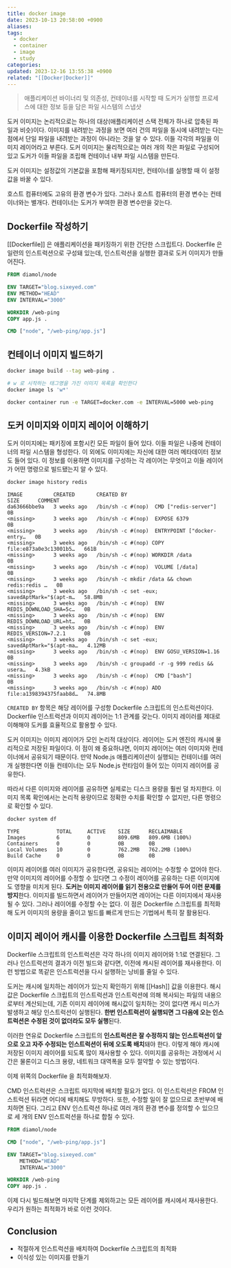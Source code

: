 ```yaml
---
title: docker image
date: 2023-10-13 20:58:00 +0900
aliases: 
tags:
  - docker
  - container
  - image
  - study
categories: 
updated: 2023-12-16 13:55:38 +0900
related: "[[Docker|Docker]]"
---
```


> 애플리케이션 바이너리 및 의존성, 컨테이너를 시작할 때 도커가 실행할 프로세스에 대한 정보 등을 담은 파일 시스템의 스냅샷

도커 이미지는 논리적으로는 하나의 대상(애플리케이션 스택 전체가 하나로 압축된 파일과 비슷)이다. 이미지를 내려받는 과정을 보면 여러 건의 파일을 동시에 내려받는 다는 점에서 단일 파일을 내려받는 과정이 아니라는 것을 알 수 있다. 이들 각각의 파일을 이미지 레이어라고 부른다. 도커 이미지는 물리적으로는 여러 개의 작은 파일로 구성되어 있고 도커가 이들 파일을 조립해 컨테이너 내부 파일 시스템을 만든다.

도커 이미지는 설정값의 기본값을 포함해 패키징되지만, 컨테이너를 실행할 때 이 설정값을 바꿀 수 있다.

호스트 컴퓨터에도 고유의 환경 변수가 있다. 그러나 호스트 컴퓨터의 환경 변수는 컨테이너와는 별개다. 컨테이너는 도커가 부여한 환경 변수만을 갖는다.

## Dockerfile 작성하기

[[Dockerfile]] 은 애플리케이션을 패키징하기 위한 간단한 스크립트다. Dockerfile 은 일련의 인스트럭션으로 구성돼 있는데, 인스트럭션을 실행한 결과로 도커 이미지가 만들어진다.

```dockerfile
FROM diamol/node

ENV TARGET="blog.sixeyed.com"
ENV METHOD="HEAD"
ENV INTERVAL="3000"

WORKDIR /web-ping
COPY app.js .

CMD ["node", "/web-ping/app.js"]
```

## 컨테이너 이미지 빌드하기

```bash
docker image build --tag web-ping .
```

```bash
# w 로 시작하는 태그명을 가진 이미지 목록을 확인한다
docker image ls 'w*'
```

```bash
docker container run -e TARGET=docker.com -e INTERVAL=5000 web-ping
```

## 도커 이미지와 이미지 레이어 이해하기

도커 이미지에는 패키징에 포함시킨 모든 파일이 들어 있다. 이들 파일은 나중에 컨테이너의 파일 시스템을 형성한다. 이 외에도 이미지에는 자신에 대한 여러 메타데이터 정보도 들어 있다. 이 정보를 이용하면 이미지를 구성하는 각 레이어는 무엇이고 이들 레이어가 어떤 명령으로 빌드됐는지 알 수 있다.

```bash
docker image history redis
```

```
IMAGE          CREATED       CREATED BY                                      SIZE      COMMENT
da63666bbe9a   3 weeks ago   /bin/sh -c #(nop)  CMD ["redis-server"]         0B
<missing>      3 weeks ago   /bin/sh -c #(nop)  EXPOSE 6379                  0B
<missing>      3 weeks ago   /bin/sh -c #(nop)  ENTRYPOINT ["docker-entry…   0B
<missing>      3 weeks ago   /bin/sh -c #(nop) COPY file:e873a0e3c13001b5…   661B
<missing>      3 weeks ago   /bin/sh -c #(nop) WORKDIR /data                 0B
<missing>      3 weeks ago   /bin/sh -c #(nop)  VOLUME [/data]               0B
<missing>      3 weeks ago   /bin/sh -c mkdir /data && chown redis:redis …   0B
<missing>      3 weeks ago   /bin/sh -c set -eux;   savedAptMark="$(apt-m…   58.8MB
<missing>      3 weeks ago   /bin/sh -c #(nop)  ENV REDIS_DOWNLOAD_SHA=5c…   0B
<missing>      3 weeks ago   /bin/sh -c #(nop)  ENV REDIS_DOWNLOAD_URL=ht…   0B
<missing>      3 weeks ago   /bin/sh -c #(nop)  ENV REDIS_VERSION=7.2.1      0B
<missing>      3 weeks ago   /bin/sh -c set -eux;  savedAptMark="$(apt-ma…   4.12MB
<missing>      3 weeks ago   /bin/sh -c #(nop)  ENV GOSU_VERSION=1.16        0B
<missing>      3 weeks ago   /bin/sh -c groupadd -r -g 999 redis && usera…   4.3kB
<missing>      3 weeks ago   /bin/sh -c #(nop)  CMD ["bash"]                 0B
<missing>      3 weeks ago   /bin/sh -c #(nop) ADD file:a1398394375faab8d…   74.8MB
```

`CREATED BY` 항목은 해당 레이어를 구성항 Dockerfile 스크립트의 인스트럭션이다. Dockerfile 인스트럭션과 이미지 레이어는 1:1 관계를 갖는다. 이미지 레이러를 제대로 이해해야 도커를 효율적으로 활용할 수 있다.

도커 이미지는 이미지 레이어가 모인 논리적 대상이다. 레이어는 도커 엔진의 캐시에 물리적으로 저장된 파일이다. 이 점이 왜 중요하냐면, 이미지 레이어는 여러 이미지와 컨테이너에서 공유되기 때문이다. 만약 Node.js 애플리케이션이 실행되는 컨테이너를 여러 개 실행한다면 이들 컨테이너는 모두 Node.js 런타임이 들어 있는 이미지 레이어를 공유한다.

따라서 다른 이미지와 레이어를 공유하면 실제로는 디스크 용량을 훨씬 덜 차지한다. 이미지 목록 확인에서는 논리적 용량이므로 정확한 수치를 확인할 수 없지만, 다른 명령으로 확인할 수 있다.

```bash
docker system df
```

```
TYPE            TOTAL     ACTIVE    SIZE      RECLAIMABLE
Images          6         0         809.6MB   809.6MB (100%)
Containers      0         0         0B        0B
Local Volumes   10        0         762.2MB   762.2MB (100%)
Build Cache     0         0         0B        0B
```

이미지 레이어를 여러 이미지가 공유한다면, 공유되는 레이어는 수정할 수 없어야 한다. 만약 이미지의 레이어를 수정할 수 있다면 그 수정이 레이어를 공유하는 다른 이미지에도 영향을 미치게 된다. **도커는 이미지 레이어를 읽기 전용으로 만들어 두어 이런 문제를 방지**한다. 이미지를 빌드하면서 레이어가 만들어지면 레이어는 다른 이미지에서 재사용될 수 있다. 그러나 레이어를 수정할 수는 없다. 이 점은 Dockerfile 스크립트를 최적화해 도커 이미지의 용량을 줄이고 빌드를 빠르게 만드는 기법에서 특히 잘 활용된다.

## 이미지 레이어 캐시를 이용한 Dockerfile 스크립트 최적화

Dockerfile 스크립트의 인스트럭션은 각각 하나의 이미지 레이어와 1:1로 연결된다. 그러나 인스트럭션의 결과가 이전 빌드와 같다면, 이전에 캐시된 레이어를 재사용한다. 이런 방법으로 똑같은 인스트럭션을 다시 실행하는 낭비를 줄일 수 있다.

도커는 캐시에 일치하는 레이어가 있는지 확인하기 위해 [[Hash]] 값을 이용한다. 해시값은 Dockerfile 스크립트의 인스트럭션과 인스트럭션에 의해 복사되는 파일의 내용으로부터 계산되는데, 기존 이미지 레이어에 해시값이 일치하는 것이 없다면 캐시 미스가 발생하고 해당 인스트럭션이 실행된다. **한번 인스트럭션이 실행되면 그 다음에 오는 인스트럭션은 수정된 것이 없더라도 모두 실행**된다.

이러한 연유로 Dockerfile 스크립트의 **인스트럭션은 잘 수정하지 않는 인스트럭션이 앞으로 오고 자주 수정되는 인스트럭션이 뒤에 오도록 배치**돼야 한다. 이렇게 해야 캐시에 저장된 이미지 레이어를 되도록 많이 재사용할 수 있다. 이미지를 공유하는 과정에서 시간은 물론이고 디스크 용량, 네트워크 대역폭을 모두 절약할 수 있는 방법이다.

이제 위쪽의 Dockerfile 을 최적화해보자.

CMD 인스트럭션은 스크립트 마지막에 배치할 필요가 없다. 이 인스트럭션은 FROM 인스트럭션 뒤라면 어디에 배치해도 무방하다. 또한, 수정할 일이 잘 없으므로 초반부에 배치하면 된다. 그리고 ENV 인스트럭션 하나로 여러 개의 환경 변수를 정의할 수 있으므로 세 개의 ENV 인스트럭션을 하나로 합칠 수 있다.

```dockerfile
FROM diamol/node

CMD ["node", "/web-ping/app.js"]

ENV TARGET="blog.sixeyed.com"
    METHOD="HEAD"
    INTERVAL="3000"

WORKDIR /web-ping
COPY app.js .
```

이제 다시 빌드해보면 마지막 단계를 제외하고는 모든 레이어를 캐시에서 재사용한다. 우리가 원하는 최적화가 바로 이런 것이다.

## Conclusion

- 적절하게 인스트럭션을 배치하여 Dockerfile 스크립트의 최적화
- 이식성 있는 이미지를 만들기
